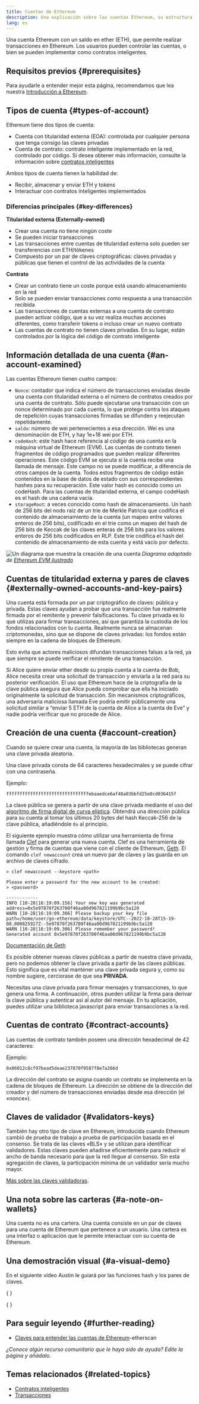 ```yaml
---
title: Cuentas de Ethereum
description: Una explicación sobre las cuentas Ethereum, su estructura de datos y su relación con el par de claves criptográficas.
lang: es
---
```


Una cuenta Ethereum con un saldo en ether (ETH), que permite realizar transacciones en Ethereum. Los usuarios pueden controlar las cuentas, o bien se pueden implementar como contratos inteligentes.

## Requisitos previos \{#prerequisites}

Para ayudarle a entender mejor esta página, recomendamos que lea nuestra [Introducción a Ethereum](/developers/docs/intro-to-ethereum/).

## Tipos de cuenta \{#types-of-account}

Ethereum tiene dos tipos de cuenta:

- Cuenta con titularidad externa (EOA): controlada por cualquier persona que tenga consigo las claves privadas
- Cuenta de contrato: contrato inteligente implementado en la red, controlado por código. Si desea obtener más información, consulte la información sobre [contratos inteligentes](/developers/docs/smart-contracts/)

Ambos tipos de cuenta tienen la habilidad de:

- Recibir, almacenar y enviar ETH y tokens
- Interactuar con contratos inteligentes implementados

### Diferencias principales \{#key-differences}

**Titularidad externa (Externally-owned)**

- Crear una cuenta no tiene ningún coste
- Se pueden iniciar transacciones
- Las transacciones entre cuentas de titularidad externa solo pueden ser transferencias con ETH/tókenes
- Compuesto por un par de claves criptográficas: claves privadas y públicas que tienen el control de las actividades de la cuenta

**Contrato**

- Crear un contrato tiene un coste porque está usando almacenamiento en la red
- Solo se pueden enviar transacciones como respuesta a una transacción recibida
- Las transacciones de cuentas externas a una cuenta de contrato pueden activar código, que a su vez realiza muchas acciones diferentes, como transferir tokens o incluso crear un nuevo contrato
- Las cuentas de contrato no tienen claves privadas. En su lugar, están controlados por la lógica del código de contrato inteligente

## Información detallada de una cuenta \{#an-account-examined}

Las cuentas Ethereum tienen cuatro campos:

- `Nonce`: contador que indica el número de transacciones enviadas desde una cuenta con titularidad externa o el número de contratos creados por una cuenta de contrato. Sólo puede ejecutarse una transacción con un nonce determinado por cada cuenta, lo que protege contra los ataques de repetición cuyas transacciones firmadas se difunden y reejecutan repetidamente.
- `saldo`: número de wei pertenecientes a esa dirección. Wei es una denominación de ETH, y hay 1e+18 wei por ETH.
- `codeHash`: este hash hace referencia al _código_ de una cuenta en la máquina virtual de Ethereum (EVM). Las cuentas de contrato tienen fragmentos de código programados que pueden realizar diferentes operaciones. Este código EVM se ejecuta si la cuenta recibe una llamada de mensaje. Este campo no se puede modificar, a diferencia de otros campos de la cuenta. Todos estos fragmentos de código están contenidos en la base de datos de estado con sus correspondientes hashes para su recuperación. Este valor hash es conocido como un codeHash. Para las cuentas de titularidad externa, el campo codeHash es el hash de una cadena vacía.
- `storageRoot`: a veces conocido como hash de almacenamiento. Un hash de 256 bits del nodo raíz de un trie de Merkle Patricia que codifica el contenido de almacenamiento de la cuenta (un mapeo entre valores enteros de 256 bits), codificado en el trie como un mapeo del hash de 256 bits de Keccak de las claves enteras de 256 bits para los valores enteros de 256 bits codificados en RLP. Este trie codifica el hash del contenido de almacenamiento de esta cuenta y está vacío por defecto.

![Un diagrama que muestra la creación de una cuenta](./accounts.png) _Diagrama adaptado de [Ethereum EVM ilustrado](https://takenobu-hs.github.io/downloads/ethereum_evm_illustrated.pdf)_

## Cuentas de titularidad externa y pares de claves \{#externally-owned-accounts-and-key-pairs}

Una cuenta está formada por un par criptográfico de claves: pública y privada. Estas claves ayudan a probar que una transacción fue realmente firmada por el remitente y prevenir falsificaciones. Tu clave privada es lo que utilizas para firmar transacciones, así que garantiza la custodia de los fondos relacionados con tu cuenta. Realmente nunca se almacenan criptomonedas, sino que se dispone de claves privadas: los fondos están siempre en la cadena de bloques de Ethereum.

Esto evita que actores maliciosos difundan transacciones falsas a la red, ya que siempre se puede verificar el remitente de una transacción.

Si Alice quiere enviar ether desde su propia cuenta a la cuenta de Bob, Alice necesita crear una solicitud de transacción y enviarla a la red para su posterior verificación. El uso que Ethereum hace de la criptografía de la clave pública asegura que Alice pueda comprobar que ella ha iniciado originalmente la solicitud de transacción. Sin mecanismos criptográficos, una adversaria maliciosa llamada Eve podría emitir públicamente una solicitud similar a “enviar 5 ETH de la cuenta de Alice a la cuenta de Eve” y nadie podría verificar que no procede de Alice.

## Creación de una cuenta \{#account-creation}

Cuando se quiere crear una cuenta, la mayoría de las bibliotecas generan una clave privada aleatoria.

Una clave privada consta de 64 caracteres hexadecimales y se puede cifrar con una contraseña.

Ejemplo:

`fffffffffffffffffffffffffffffffebaaedce6af48a03bbfd25e8cd036415f`

La clave pública se genera a partir de una clave privada mediante el uso del [algoritmo de firma digital de curva elíptica](https://wikipedia.org/wiki/Elliptic_Curve_Digital_Signature_Algorithm). Obtendrá una dirección pública para su cuenta al tomar los últimos 20 bytes del hash Keccak-256 de la clave pública, añadiéndole `0x` al principio.

El siguiente ejemplo muestra cómo utilizar una herramienta de firma llamada [Clef](https://geth.ethereum.org/docs/tools/clef/introduction) para generar una nueva cuenta. Clef es una herramienta de gestión y firma de cuentas que viene con el cliente de Ethereum, [Geth](https://geth.ethereum.org). El comando `clef newaccount` crea un nuevo par de claves y las guarda en un archivo de claves cifrado.

```
> clef newaccount --keystore <path>

Please enter a password for the new account to be created:
> <password>

------------
INFO [10-28|16:19:09.156] Your new key was generated       address=0x5e97870f263700f46aa00d967821199b9bc5a120
WARN [10-28|16:19:09.306] Please backup your key file      path=/home/user/go-ethereum/data/keystore/UTC--2022-10-28T15-19-08.000825927Z--5e97870f263700f46aa00d967821199b9bc5a120
WARN [10-28|16:19:09.306] Please remember your password!
Generated account 0x5e97870f263700f46aa00d967821199b9bc5a120
```

[Documentación de Geth](https://geth.ethereum.org/docs)

Es posible obtener nuevas claves públicas a partir de nuestra clave privada, pero no podemos obtener la clave privada a partir de las claves públicas. Esto significa que es vital mantener una clave privada segura y, como su nombre sugiere, cerciorase de que sea **PRIVADA**.

Necesitas una clave privada para firmar mensajes y transacciones, lo que genera una firma. A continuación, otros pueden utilizar la firma para derivar la clave pública y autenticar así al autor del mensaje. En tu aplicación, puedes utilizar una biblioteca javascript para enviar transacciones a la red.

## Cuentas de contrato \{#contract-accounts}

Las cuentas de contrato también poseen una dirección hexadecimal de 42 caracteres:

Ejemplo:

`0x06012c8cf97bead5deae237070f9587f8e7a266d`

La dirección del contrato se asigna cuando un contrato se implementa en la cadena de bloques de Ethereum. La dirección se obtiene de la dirección del creador y del número de transacciones enviadas desde esa dirección (el «nonce»).

## Claves de validador \{#validators-keys}

También hay otro tipo de clave en Ethereum, introducida cuando Ethereum cambió de prueba de trabajo a prueba de participación basada en el consenso. Se trata de las claves «BLS» y se utilizan para identificar validadores. Estas claves pueden añadirse eficientemente para reducir el ancho de banda necesario para que la red llegue al consenso. Sin esta agregación de claves, la participación mínima de un validador sería mucho mayor.

[Más sobre las claves validadoras](/developers/docs/consensus-mechanisms/pos/keys/).

## Una nota sobre las carteras \{#a-note-on-wallets}

Una cuenta no es una cartera. Una cuenta consiste en un par de claves para una cuenta de Ethereum que pertenece a un usuario. Una cartera es una interfaz o aplicación que le permite interactuar con su cuenta de Ethereum.

## Una demostración visual \{#a-visual-demo}

En el siguiente vídeo Austin le guiará por las funciones hash y los pares de claves.

{
	<YouTube id="QJ010l-pBpE" />
}

{
	<YouTube id="9LtBDy67Tho" />
}

## Para seguir leyendo \{#further-reading}

- [Claves para entender las cuentas de Ethereum](https://info.etherscan.com/understanding-ethereum-accounts/)-etherscan

_¿Conoce algún recurso comunitario que le haya sido de ayuda? Edite la página y añádalo._

## Temas relacionados \{#related-topics}

- [Contratos inteligentes](/developers/docs/smart-contracts/)
- [Transacciones](/developers/docs/transactions/)
